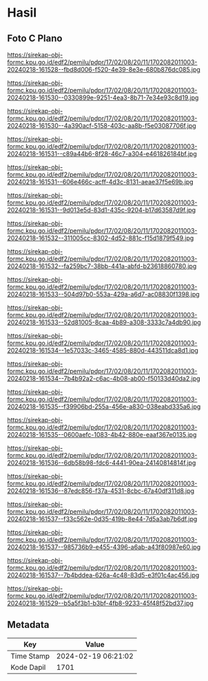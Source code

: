 # Hasil

## Foto C Plano

https://sirekap-obj-formc.kpu.go.id/edf2/pemilu/pdpr/17/02/08/20/11/1702082011003-20240218-161528--fbd8d006-f520-4e39-8e3e-680b876dc085.jpg

https://sirekap-obj-formc.kpu.go.id/edf2/pemilu/pdpr/17/02/08/20/11/1702082011003-20240218-161530--0330899e-9251-4ea3-8b71-7e34e93c8d19.jpg

https://sirekap-obj-formc.kpu.go.id/edf2/pemilu/pdpr/17/02/08/20/11/1702082011003-20240218-161530--4a390acf-5158-403c-aa8b-f5e03087706f.jpg

https://sirekap-obj-formc.kpu.go.id/edf2/pemilu/pdpr/17/02/08/20/11/1702082011003-20240218-161531--c89a44b6-8f28-46c7-a304-e461826184bf.jpg

https://sirekap-obj-formc.kpu.go.id/edf2/pemilu/pdpr/17/02/08/20/11/1702082011003-20240218-161531--606e466c-acff-4d3c-8131-aeae37f5e69b.jpg

https://sirekap-obj-formc.kpu.go.id/edf2/pemilu/pdpr/17/02/08/20/11/1702082011003-20240218-161531--9d013e5d-83d1-435c-9204-b17d63587d9f.jpg

https://sirekap-obj-formc.kpu.go.id/edf2/pemilu/pdpr/17/02/08/20/11/1702082011003-20240218-161532--311005cc-8302-4d52-881c-f15d1879f549.jpg

https://sirekap-obj-formc.kpu.go.id/edf2/pemilu/pdpr/17/02/08/20/11/1702082011003-20240218-161532--fa259bc7-38bb-441a-abfd-b23618860780.jpg

https://sirekap-obj-formc.kpu.go.id/edf2/pemilu/pdpr/17/02/08/20/11/1702082011003-20240218-161533--504d97b0-553a-429a-a6d7-ac08830f1398.jpg

https://sirekap-obj-formc.kpu.go.id/edf2/pemilu/pdpr/17/02/08/20/11/1702082011003-20240218-161533--52d81005-8caa-4b89-a308-3333c7a4db90.jpg

https://sirekap-obj-formc.kpu.go.id/edf2/pemilu/pdpr/17/02/08/20/11/1702082011003-20240218-161534--1e57033c-3465-4585-880d-443511dca8d1.jpg

https://sirekap-obj-formc.kpu.go.id/edf2/pemilu/pdpr/17/02/08/20/11/1702082011003-20240218-161534--7b4b92a2-c6ac-4b08-ab00-f50133d40da2.jpg

https://sirekap-obj-formc.kpu.go.id/edf2/pemilu/pdpr/17/02/08/20/11/1702082011003-20240218-161535--f39906bd-255a-456e-a830-038eabd335a6.jpg

https://sirekap-obj-formc.kpu.go.id/edf2/pemilu/pdpr/17/02/08/20/11/1702082011003-20240218-161535--0600aefc-1083-4b42-880e-eaaf367e0135.jpg

https://sirekap-obj-formc.kpu.go.id/edf2/pemilu/pdpr/17/02/08/20/11/1702082011003-20240218-161536--6db58b98-fdc6-4441-90ea-24140814814f.jpg

https://sirekap-obj-formc.kpu.go.id/edf2/pemilu/pdpr/17/02/08/20/11/1702082011003-20240218-161536--87edc856-f37a-4531-8cbc-67a40df311d8.jpg

https://sirekap-obj-formc.kpu.go.id/edf2/pemilu/pdpr/17/02/08/20/11/1702082011003-20240218-161537--f33c562e-0d35-419b-8e44-7d5a3ab7b6df.jpg

https://sirekap-obj-formc.kpu.go.id/edf2/pemilu/pdpr/17/02/08/20/11/1702082011003-20240218-161537--985736b9-e455-4396-a6ab-a43f80987e60.jpg

https://sirekap-obj-formc.kpu.go.id/edf2/pemilu/pdpr/17/02/08/20/11/1702082011003-20240218-161537--7b4bddea-626a-4c48-83d5-e3f01c4ac456.jpg

https://sirekap-obj-formc.kpu.go.id/edf2/pemilu/pdpr/17/02/08/20/11/1702082011003-20240218-161529--b5a5f3b1-b3bf-4fb8-9233-45f48f52bd37.jpg


## Metadata

| Key        | Value               |
| ---------- | ------------------- |
| Time Stamp | 2024-02-19 06:21:02 |
| Kode Dapil | 1701                |



